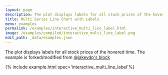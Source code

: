 ```yaml
---
layout: page
description: The plot displays labels for all stock prices of the hovered time. The example is forked/modified from [@jakevdp's block](https://bl.ocks.org/jakevdp/a414950f61e4b224765f2439dd1f09b9)
title: Multi Series Line Chart with Labels
menu: examples
permalink: /examples/interactive_multi_line_label.html
image: /examples/compiled/interactive_multi_line_label.png
edit_path: _data/examples.json
---
```


The plot displays labels for all stock prices of the hovered time. The example is forked/modified from [@jakevdp's block](https://bl.ocks.org/jakevdp/a414950f61e4b224765f2439dd1f09b9)

{% include example.html spec='interactive_multi_line_label'%}
